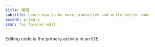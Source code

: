 ```yaml
---
title: 编辑
subtitle: Learn how to be more productive and write better code
accent: primary
icon: fas fa-user-edit
---
```


Editing code is the primary activity in an IDE.

